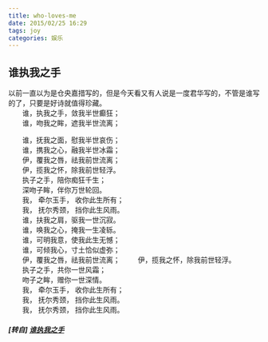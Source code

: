 ```yaml
---
title: who-loves-me
date: 2015/02/25 16:29
tags: joy
categories: 娱乐
---
```


## 谁执我之手

以前一直以为是仓央嘉措写的，但是今天看又有人说是一度君华写的，不管是谁写的了，只要是好诗就值得珍藏。  
　　谁，执我之手，敛我半世癫狂；  
　　谁，吻我之眸，遮我半世流离；  
 <!-- more -->
　　谁，抚我之面，慰我半世哀伤；  
　　谁，携我之心，融我半世冰霜；  
　　伊，覆我之唇，祛我前世流离；  
　　伊，揽我之怀，除我前世轻浮。  
　　执子之手，陪你痴狂千生；  
　　深吻子眸，伴你万世轮回。  
　　我， 牵尔玉手， 收你此生所有；  
　　我， 抚尔秀颈， 挡你此生风雨。  
　　谁，扶我之肩，驱我一世沉寂。  
　　谁，唤我之心，掩我一生凌轹。  
　　谁，可明我意，使我此生无憾；  
　　谁，可倾我心，寸土恰似虚弥；  
　　伊，覆我之唇，祛我前世流离；  
　　伊，揽我之怀，除我前世轻浮。  
　　执子之手，共你一世风霜；  
　　吻子之眸，赠你一世深情。  
　　我， 牵尔玉手， 收你此生所有；  
　　我， 抚尔秀颈， 挡你此生风雨。  
　　我， 抚尔秀颈， 挡你此生风雨。  

##### [转自] [谁执我之手](https://my.oschina.net/luweiweiwei/blog/379917)